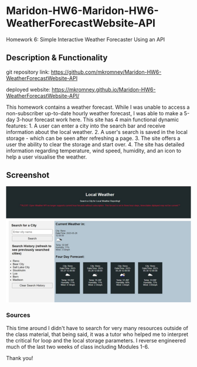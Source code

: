 # Maridon-HW6-Maridon-HW6-WeatherForecastWebsite-API
 Homework 6: Simple Interactive Weather Forecaster Using an API

## Description & Functionality

git repository link: https://github.com/mkromney/Maridon-HW6-WeatherForecastWebsite-API

deployed website: https://mkromney.github.io/Maridon-HW6-WeatherForecastWebsite-API/


This homework contains a weather forecast. While I was unable to access a non-subscriber up-to-date hourly weather forecast, I was able to make a 5-day 3-hour forecast work here. This site has 4 main functional dynamic features: 
    1. A user can enter a city into the search bar and receive information about the local weather. 
    2. A user's search is saved in the local storage - which can be seen after refreshing a page. 
    3. The site offers a user the ability to clear the storage and start over. 
    4. The site has detailed information regarding temperature, wind speed, humidity, and an icon to help a user visualise the weather. 

## Screenshot
![Alt text](./Assets/HW%206%20Image.JPG)


### Sources
This time around I didn't have to search for very many resources outside of the class material, that being said, it was a tutor who helped me to interpret the critical for loop and the local storage parameters. I reverse engineered much of the last two weeks of class including Modules 1-6.

Thank you! 